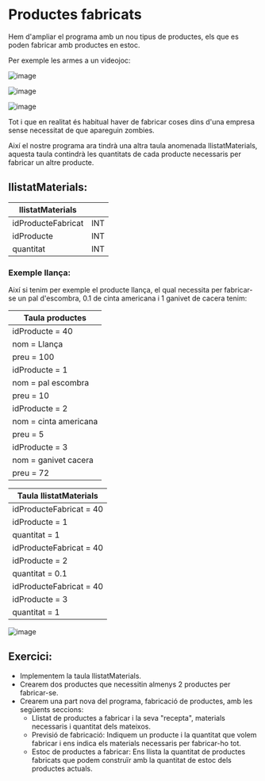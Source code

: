# Productes fabricats

Hem d'ampliar el programa amb un nou tipus de productes, els que es poden fabricar amb productes en estoc.

Per exemple les armes a un videojoc:

![image](https://user-images.githubusercontent.com/110727546/221373787-f84cea5f-f792-4c4f-9fff-22a668aa7f6b.png)

![image](https://user-images.githubusercontent.com/110727546/221373833-a197cb00-5110-46f9-b434-ed5d2e7c7bbf.png)

![image](https://user-images.githubusercontent.com/110727546/221373884-7a2f8c67-0dcb-4644-a12b-6b249fe68ccb.png)

Tot i que en realitat és habitual haver de fabricar coses dins d'una empresa sense necessitat de que apareguin zombies.

Així el nostre programa ara tindrà una altra taula anomenada llistatMaterials, aquesta taula contindrà les quantitats de cada producte necessaris per fabricar un altre producte.

## llistatMaterials:

| llistatMaterials  | |
| ----------- | ----------- |
|idProducteFabricat | INT |
|idProducte | INT |
|quantitat | INT |

### Exemple llança:

Així si tenim per exemple el producte llança, el qual necessita per fabricar-se un pal d'escombra, 0.1 de cinta americana i 1 ganivet de cacera tenim:

| Taula productes | 
| ----------- | 
| idProducte = 40 |
| nom = Llança |
| preu = 100 |
| idProducte = 1 |
| nom = pal escombra |
| preu = 10 |
| idProducte = 2 |
| nom = cinta americana |
| preu = 5 |
| idProducte = 3 |
| nom = ganivet cacera |
| preu = 72 |

| Taula llistatMaterials | 
| ----------- | 
| idProducteFabricat = 40 |
| idProducte = 1 |
| quantitat = 1 |
| idProducteFabricat = 40 |
| idProducte = 2 |
| quantitat = 0.1 |
| idProducteFabricat = 40 |
| idProducte = 3 |
| quantitat = 1 |

![image](https://user-images.githubusercontent.com/110727546/221374290-0b3f5b97-af67-4fe7-851b-e3926b0ded00.png)

## Exercici:

- Implementem la taula llistatMaterials.
- Crearem dos productes que necessitin almenys 2 productes per fabricar-se.
- Crearem una part nova del programa, fabricació de productes, amb les següents seccions:
  - Llistat de productes a fabricar i la seva "recepta", materials necessaris i quantitat dels mateixos.
  - Previsió de fabricació: Indiquem un producte i la quantitat que volem fabricar i ens indica els materials necessaris per fabricar-ho tot.
  - Estoc de productes a fabricar: Ens llista la quantitat de productes fabricats que podem construïr amb la quantitat de estoc dels productes actuals.



